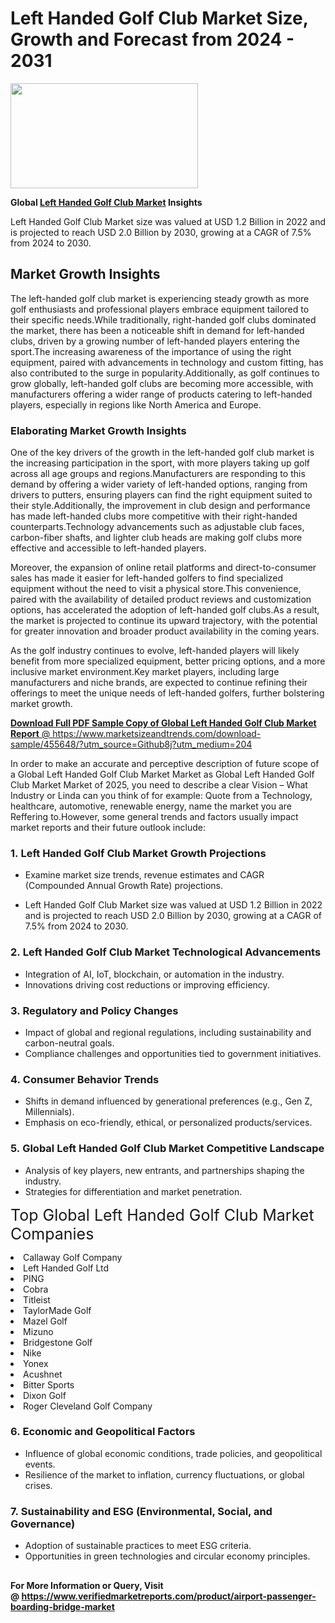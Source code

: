 <H1>Left Handed Golf Club Market Size, Growth and Forecast from 2024 - 2031</H1><img class="aligncenter size-medium wp-image-584254" src="https://thirdeyenews.in/wp-content/uploads/2024/09/Global-Market-Research-300x168.jpeg" alt="" width="300" height="168" /><p><strong>Global&nbsp;<a href="https://www.marketsizeandtrends.com/download-sample/455648/?utm_source=Github8j?utm_medium=204">Left Handed Golf Club Market</a> Insights</strong></p><p>Left Handed Golf Club Market size was valued at USD 1.2 Billion in 2022 and is projected to reach USD 2.0 Billion by 2030, growing at a CAGR of 7.5% from 2024 to 2030.</p><p><h2>Market Growth Insights</h2> <p>The left-handed golf club market is experiencing steady growth as more golf enthusiasts and professional players embrace equipment tailored to their specific needs.While traditionally, right-handed golf clubs dominated the market, there has been a noticeable shift in demand for left-handed clubs, driven by a growing number of left-handed players entering the sport.The increasing awareness of the importance of using the right equipment, paired with advancements in technology and custom fitting, has also contributed to the surge in popularity.Additionally, as golf continues to grow globally, left-handed golf clubs are becoming more accessible, with manufacturers offering a wider range of products catering to left-handed players, especially in regions like North America and Europe.</p> <p><a href="download_sample_link"></a></p> <h3>Elaborating Market Growth Insights</h3> <p>One of the key drivers of the growth in the left-handed golf club market is the increasing participation in the sport, with more players taking up golf across all age groups and regions.Manufacturers are responding to this demand by offering a wider variety of left-handed options, ranging from drivers to putters, ensuring players can find the right equipment suited to their style.Additionally, the improvement in club design and performance has made left-handed clubs more competitive with their right-handed counterparts.Technology advancements such as adjustable club faces, carbon-fiber shafts, and lighter club heads are making golf clubs more effective and accessible to left-handed players.</p> <p>Moreover, the expansion of online retail platforms and direct-to-consumer sales has made it easier for left-handed golfers to find specialized equipment without the need to visit a physical store.This convenience, paired with the availability of detailed product reviews and customization options, has accelerated the adoption of left-handed golf clubs.As a result, the market is projected to continue its upward trajectory, with the potential for greater innovation and broader product availability in the coming years.</p> <p>As the golf industry continues to evolve, left-handed players will likely benefit from more specialized equipment, better pricing options, and a more inclusive market environment.Key market players, including large manufacturers and niche brands, are expected to continue refining their offerings to meet the unique needs of left-handed golfers, further bolstering market growth.</p> <p><a href="get_more_link"></p><p><span class=""><strong>Download Full PDF Sample Copy of Global Left Handed Golf Club Market Report</strong> @ <a href="https://www.marketsizeandtrends.com/download-sample/455648/?utm_source=Github8j?utm_medium=204" target="_blank">https://www.marketsizeandtrends.com/download-sample/455648/?utm_source=Github8j?utm_medium=204</a></span></p><p>In order to make an accurate and perceptive description of future scope of a Global&nbsp;Left Handed Golf Club Market Market as Global&nbsp;Left Handed Golf Club Market Market of 2025, you need to describe a clear Vision &ndash; What Industry or Linda can you think of for example: Quote from a Technology, healthcare, automotive, renewable energy, name the market you are Reffering to.However, some general trends and factors usually impact market reports and their future outlook include:</p><h3>1.&nbsp;<strong>Left Handed Golf Club Market Growth Projections</strong></h3><ul><li>Examine market size trends, revenue estimates and CAGR (Compounded Annual Growth Rate) projections.</li><li><p>Left Handed Golf Club Market size was valued at USD 1.2 Billion in 2022 and is projected to reach USD 2.0 Billion by 2030, growing at a CAGR of 7.5% from 2024 to 2030.</p></li></ul><h3>2.&nbsp;<strong>Left Handed Golf Club Market Technological Advancements</strong></h3><ul><li>Integration of AI, IoT, blockchain, or automation in the industry.</li><li>Innovations driving cost reductions or improving efficiency.</li></ul><h3>3.&nbsp;<strong>Regulatory and Policy Changes</strong></h3><ul><li>Impact of global and regional regulations, including sustainability and carbon-neutral goals.</li><li>Compliance challenges and opportunities tied to government initiatives.</li></ul><h3>4.&nbsp;<strong>Consumer Behavior Trends</strong></h3><ul><li>Shifts in demand influenced by generational preferences (e.g., Gen Z, Millennials).</li><li>Emphasis on eco-friendly, ethical, or personalized products/services.</li></ul><h3>5.&nbsp;<strong>Global Left Handed Golf Club Market Competitive Landscape</strong></h3><ul><li>Analysis of key players, new entrants, and partnerships shaping the industry.</li><li>Strategies for differentiation and market penetration.</li></ul><p data-pm-slice="1 1 []"><span style="color: inherit; font-family: inherit; font-size: 25px;">Top Global Left Handed Golf Club Market Companies</span></p><div class="" data-test-id=""><p><li>Callaway Golf Company</li><li> Left Handed Golf Ltd</li><li> PING</li><li> Cobra</li><li> Titleist</li><li> TaylorMade Golf</li><li> Mazel Golf</li><li> Mizuno</li><li> Bridgestone Golf</li><li> Nike</li><li> Yonex</li><li> Acushnet</li><li> Bitter Sports</li><li> Dixon Golf</li><li> Roger Cleveland Golf Company</li></p></div><h3>6.&nbsp;<strong>Economic and Geopolitical Factors</strong></h3><ul><li>Influence of global economic conditions, trade policies, and geopolitical events.</li><li>Resilience of the market to inflation, currency fluctuations, or global crises.</li></ul><h3>7.&nbsp;<strong>Sustainability and ESG (Environmental, Social, and Governance)</strong></h3><ul><li>Adoption of sustainable practices to meet ESG criteria.</li><li>Opportunities in green technologies and circular economy principles.</li></ul><h2><strong style="font-size: 14px;">For More Information or Query, Visit @&nbsp;</strong><a style="background-color: #ffffff; font-size: 14px;" href="https://www.marketsizeandtrends.com/report/left-handed-golf-club-market/" target="_blank">https://www.verifiedmarketreports.com/product/airport-passenger-boarding-bridge-market</a></h2>